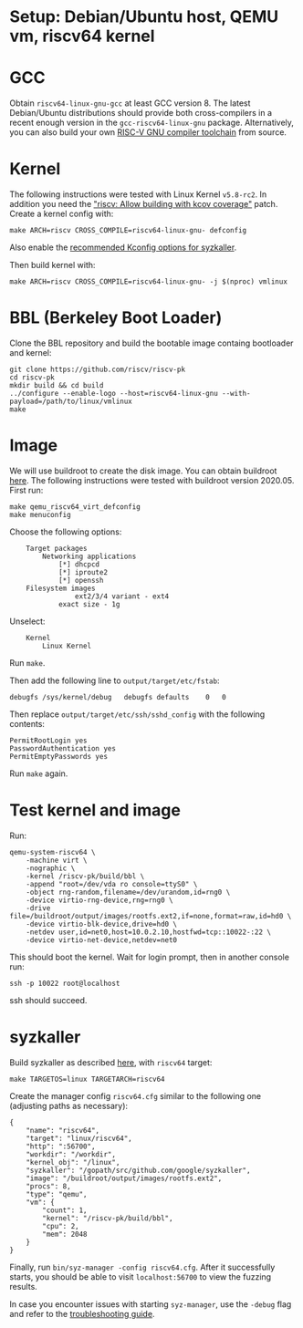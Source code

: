 # Setup: Debian/Ubuntu host, QEMU vm, riscv64 kernel

# GCC

Obtain `riscv64-linux-gnu-gcc` at least GCC version 8. The latest Debian/Ubuntu distributions should
provide both cross-compilers in a recent enough version in the `gcc-riscv64-linux-gnu` package.
Alternatively, you can also build your own
[RISC-V GNU compiler toolchain](https://github.com/riscv/riscv-gnu-toolchain) from source.

# Kernel

The following instructions were tested with Linux Kernel `v5.8-rc2`. In addition you need the
["riscv: Allow building with kcov coverage"](https://lore.kernel.org/linux-riscv/20200626124056.29708-1-tklauser@distanz.ch/)
patch. Create a kernel config with:

```shell
make ARCH=riscv CROSS_COMPILE=riscv64-linux-gnu- defconfig
```

Also enable the [recommended Kconfig options for syzkaller](/docs/linux/kernel_configs.md).

Then build kernel with:

```
make ARCH=riscv CROSS_COMPILE=riscv64-linux-gnu- -j $(nproc) vmlinux
```

# BBL (Berkeley Boot Loader)

Clone the BBL repository and build the bootable image containg bootloader and kernel:

```shell
git clone https://github.com/riscv/riscv-pk
cd riscv-pk
mkdir build && cd build
../configure --enable-logo --host=riscv64-linux-gnu --with-payload=/path/to/linux/vmlinux
make
```

# Image

We will use buildroot to create the disk image. You can obtain buildroot
[here](https://buildroot.uclibc.org/download.html). The following instructions
were tested with buildroot version 2020.05. First run:

```shell
make qemu_riscv64_virt_defconfig
make menuconfig
```

Choose the following options:

```
    Target packages
	    Networking applications
	        [*] dhcpcd
	        [*] iproute2
	        [*] openssh
    Filesystem images
                ext2/3/4 variant - ext4
	        exact size - 1g
```

Unselect:

```
    Kernel
	    Linux Kernel
```

Run `make`.

Then add the following line to `output/target/etc/fstab`:

```
debugfs	/sys/kernel/debug	debugfs	defaults	0	0
```

Then replace `output/target/etc/ssh/sshd_config` with the following contents:

```
PermitRootLogin yes
PasswordAuthentication yes
PermitEmptyPasswords yes
```

Run `make` again.

# Test kernel and image

Run:

```shell
qemu-system-riscv64 \
	-machine virt \
	-nographic \
	-kernel /riscv-pk/build/bbl \
	-append "root=/dev/vda ro console=ttyS0" \
	-object rng-random,filename=/dev/urandom,id=rng0 \
	-device virtio-rng-device,rng=rng0 \
	-drive file=/buildroot/output/images/rootfs.ext2,if=none,format=raw,id=hd0 \
	-device virtio-blk-device,drive=hd0 \
	-netdev user,id=net0,host=10.0.2.10,hostfwd=tcp::10022-:22 \
	-device virtio-net-device,netdev=net0
```

This should boot the kernel. Wait for login prompt, then in another console run:

```
ssh -p 10022 root@localhost
```

ssh should succeed.

# syzkaller

Build syzkaller as described [here](/docs/linux/setup.md#go-and-syzkaller), with `riscv64` target:

```
make TARGETOS=linux TARGETARCH=riscv64
```

Create the manager config `riscv64.cfg` similar to the following one (adjusting paths as necessary):

```
{
	"name": "riscv64",
	"target": "linux/riscv64",
	"http": ":56700",
	"workdir": "/workdir",
	"kernel_obj": "/linux",
	"syzkaller": "/gopath/src/github.com/google/syzkaller",
	"image": "/buildroot/output/images/rootfs.ext2",
	"procs": 8,
	"type": "qemu",
	"vm": {
		"count": 1,
		"kernel": "/riscv-pk/build/bbl",
		"cpu": 2,
		"mem": 2048
	}
}
```

Finally, run `bin/syz-manager -config riscv64.cfg`. After it successfully starts, you should be able
to visit `localhost:56700` to view the fuzzing results.

In case you encounter issues with starting `syz-manager`, use the `-debug` flag and refer to the
[troubleshooting guide](/docs/troubleshooting.md).
